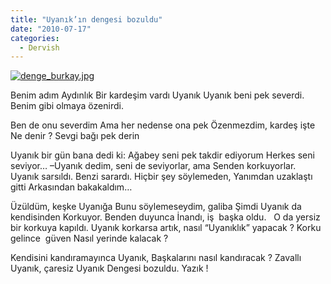 ```yaml
---
title: "Uyanık’ın dengesi bozuldu"
date: "2010-07-17"
categories: 
  - Dervish
---
```


[![denge_burkay.jpg](/uploads/2010/07/denge_burkay.jpg)](/uploads/2010/07/denge_burkay.jpg "denge_burkay.jpg")

Benim adım Aydınlık Bir kardeşim vardı Uyanık Uyanık beni pek severdi. Benim gibi olmaya özenirdi.

Ben de onu severdim Ama her nedense ona pek Özenmezdim, kardeş işte Ne denir ? Sevgi bağı pek derin

Uyanık bir gün bana dedi ki: Ağabey seni pek takdir ediyorum Herkes seni seviyor… –Uyanık dedim, seni de seviyorlar, ama Senden korkuyorlar.   Uyanık sarsıldı. Benzi sarardı. Hiçbir şey söylemeden, Yanımdan uzaklaştı gitti Arkasından bakakaldım…

Üzüldüm, keşke Uyanığa Bunu söylemeseydim, galiba Şimdi Uyanık da kendisinden Korkuyor. Benden duyunca İnandı, iş  başka oldu.   O da yersiz bir korkuya kapıldı. Uyanık korkarsa artık, nasıl “Uyanıklık” yapacak ? Korku gelince  güven Nasıl yerinde kalacak ?

Kendisini kandıramayınca Uyanık, Başkalarını nasıl kandıracak ? Zavallı Uyanık, çaresiz Uyanık Dengesi bozuldu. Yazık !
